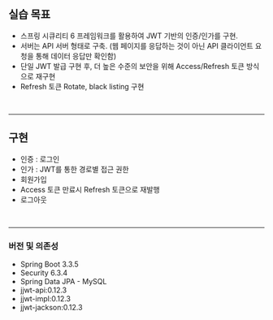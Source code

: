 ## 실습 목표
+ 스프링 시큐리티 6 프레임워크를 활용하여 JWT 기반의 인증/인가를 구현.
+ 서버는 API 서버 형태로 구축. (웹 페이지를 응답하는 것이 아닌 API 클라이언트 요청을 통해 데이터 응답만 확인함)
+ 단일 JWT 발급 구현 후, 더 높은 수준의 보안을 위해 Access/Refresh 토큰 방식으로 재구현
+ Refresh 토큰 Rotate, black listing 구현
<br>


---
 

## 구현
+ 인증 : 로그인
+ 인가 : JWT를 통한 경로별 접근 권한
+ 회원가입
+ Access 토큰 만료시 Refresh 토큰으로 재발행
+ 로그아웃
<br>

---

### 버전 및 의존성
 + Spring Boot 3.3.5
 + Security 6.3.4
 + Spring Data JPA - MySQL
 + jjwt-api:0.12.3
 + jjwt-impl:0.12.3
 + jjwt-jackson:0.12.3
